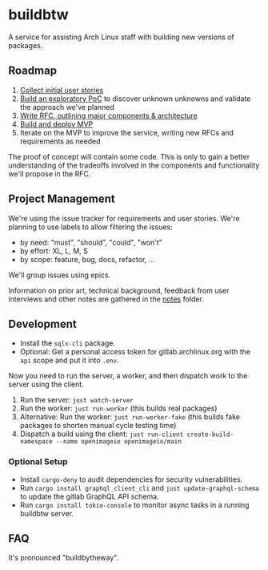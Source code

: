 # buildbtw

A service for assisting Arch Linux staff with building new versions of packages.

## Roadmap

1. [Collect initial user stories](https://gitlab.archlinux.org/archlinux/buildbtw/-/issues/7)
1. [Build an exploratory PoC](https://gitlab.archlinux.org/archlinux/buildbtw/-/issues/3) to discover unknown unknowns and validate the approach we've planned
1. [Write RFC, outlining major components & architecture](https://gitlab.archlinux.org/archlinux/buildbtw/-/issues/4)
1. [Build and deploy MVP](https://gitlab.archlinux.org/archlinux/buildbtw/-/issues/5)
1. Iterate on the MVP to improve the service, writing new RFCs and requirements as needed

The proof of concept will contain some code. This is only to gain a better understanding of the tradeoffs involved in the components and functionality we'll propose in the RFC.

## Project Management

We're using the issue tracker for requirements and user stories. We're planning to use labels to allow filtering the issues:

- by need: "must", "should", "could", "won't"
- by effort: XL, L, M, S
- by scope: feature, bug, docs, refactor, ...

We'll group issues using epics.

Information on prior art, technical background, feedback from user interviews and other notes are gathered in the [notes](./notes) folder.

## Development

- Install the `sqlx-cli` package.
- Optional: Get a personal access token for gitlab.archlinux.org with the `api` scope and put it into `.env`.

Now you need to run the server, a worker, and then dispatch work to the server using the client.

1. Run the server: `just watch-server`
1. Run the worker: `just run-worker` (this builds real packages)
1. Alternative: Run the worker: `just run-worker-fake` (this builds fake packages to shorten manual cycle testing time)
1. Dispatch a build using the client: `just run-client create-build-namespace --name openimageio openimageio/main`

### Optional Setup

- Install `cargo-deny` to audit dependencies for security vulnerabilities.
- Run `cargo install graphql_client_cli` and `just update-graphql-schema` to update the gitlab GraphQL API schema.
- Run `cargo install tokio-console` to monitor async tasks in a running buildbtw server.

## FAQ

It's pronounced "buildbytheway".
